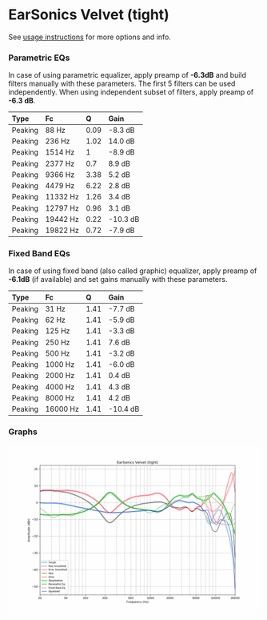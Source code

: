 # EarSonics Velvet (tight)
See [usage instructions](https://github.com/jaakkopasanen/AutoEq#usage) for more options and info.

### Parametric EQs
In case of using parametric equalizer, apply preamp of **-6.3dB** and build filters manually
with these parameters. The first 5 filters can be used independently.
When using independent subset of filters, apply preamp of **-6.3 dB**.

| Type    | Fc       |    Q | Gain     |
|:--------|:---------|:-----|:---------|
| Peaking | 88 Hz    | 0.09 | -8.3 dB  |
| Peaking | 236 Hz   | 1.02 | 14.0 dB  |
| Peaking | 1514 Hz  | 1    | -8.9 dB  |
| Peaking | 2377 Hz  | 0.7  | 8.9 dB   |
| Peaking | 9366 Hz  | 3.38 | 5.2 dB   |
| Peaking | 4479 Hz  | 6.22 | 2.8 dB   |
| Peaking | 11332 Hz | 1.26 | 3.4 dB   |
| Peaking | 12797 Hz | 0.96 | 3.1 dB   |
| Peaking | 19442 Hz | 0.22 | -10.3 dB |
| Peaking | 19822 Hz | 0.72 | -7.9 dB  |

### Fixed Band EQs
In case of using fixed band (also called graphic) equalizer, apply preamp of **-6.1dB**
(if available) and set gains manually with these parameters.

| Type    | Fc       |    Q | Gain     |
|:--------|:---------|:-----|:---------|
| Peaking | 31 Hz    | 1.41 | -7.7 dB  |
| Peaking | 62 Hz    | 1.41 | -5.9 dB  |
| Peaking | 125 Hz   | 1.41 | -3.3 dB  |
| Peaking | 250 Hz   | 1.41 | 7.6 dB   |
| Peaking | 500 Hz   | 1.41 | -3.2 dB  |
| Peaking | 1000 Hz  | 1.41 | -6.0 dB  |
| Peaking | 2000 Hz  | 1.41 | 0.4 dB   |
| Peaking | 4000 Hz  | 1.41 | 4.3 dB   |
| Peaking | 8000 Hz  | 1.41 | 4.2 dB   |
| Peaking | 16000 Hz | 1.41 | -10.4 dB |

### Graphs
![](./EarSonics%20Velvet%20(tight).png)